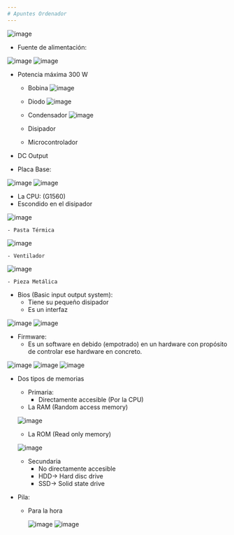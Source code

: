 ```yaml
---
# Apuntes Ordenador
---
```


![image](https://github.com/QuimMontane/J25-programmig-Quim/assets/144990948/3525177a-7d7d-45c8-a488-aa1dfe322f0c)

- Fuente de alimentación:

![image](https://github.com/QuimMontane/J25-programmig-Quim/assets/144990948/4d9da1ce-491d-4af9-bc6d-89db267d54ff)
![image](https://github.com/QuimMontane/J25-programmig-Quim/assets/144990948/a93446cd-23ee-415f-b89e-83fe0c76d025)

  - Potencia máxima 300 W                                    
    - Bobina
    ![image](https://github.com/QuimMontane/J25-programmig-Quim/assets/144990948/62b58ae8-9a10-403f-9da8-3de03af678cd)

    - Diodo
      ![image](https://github.com/QuimMontane/J25-programmig-Quim/assets/144990948/3f3fcc59-9846-47bf-9dc5-03606da791f7)

    - Condensador
      ![image](https://github.com/QuimMontane/J25-programmig-Quim/assets/144990948/619a34b4-081d-4aed-a09c-65236f2d3b8e)

    - Disipador
    - Microcontrolador
  - DC Output


- Placa Base:


![image](https://github.com/QuimMontane/J25-programmig-Quim/assets/144990948/f7d06e14-5c43-4a27-bbcb-154d97b1f281)
![image](https://github.com/QuimMontane/J25-programmig-Quim/assets/144990948/ee3869ac-ae3f-462c-a546-782e7c1715f0)

  - La CPU: (G1560)
  - Escondido en el disipador

![image](https://github.com/QuimMontane/J25-programmig-Quim/assets/144990948/f8be51b6-41e4-43c6-9951-37f87b3df8f5)


    - Pasta Térmica
    
![image](https://github.com/QuimMontane/J25-programmig-Quim/assets/144990948/51e0a155-2736-4746-8cf2-a665e13d7848)

    - Ventilador

![image](https://github.com/QuimMontane/J25-programmig-Quim/assets/144990948/c08b9a4e-57c7-4b51-b456-3f489499e712)

    - Pieza Metálica

- Bios (Basic input output system):
    - Tiene su pequeño disipador
    - Es un interfaz

![image](https://github.com/QuimMontane/J25-programmig-Quim/assets/144990948/476fc452-901e-4c5a-b5b3-295cbd102590)
![image](https://github.com/QuimMontane/J25-programmig-Quim/assets/144990948/28b4d0cc-929d-4e2a-aa3d-3d9ada1418bf)


- Firmware:
    - Es un software en debido (empotrado) en un hardware con propósito de controlar ese hardware en concreto.

![image](https://github.com/QuimMontane/J25-programmig-Quim/assets/144990948/26de112d-df95-4ab0-86af-73ffd51cd2e3)
![image](https://github.com/QuimMontane/J25-programmig-Quim/assets/144990948/a84b51dc-62ae-4255-990d-0c117ae3d235)
![image](https://github.com/QuimMontane/J25-programmig-Quim/assets/144990948/a45bca87-07a4-4fe0-9157-553abf2c62d2)

- Dos tipos de memorias
    - Primaria:
        - Directamente accesible (Por la CPU)
    - La RAM (Random access memory)
  
   ![image](https://github.com/QuimMontane/J25-programmig-Quim/assets/144990948/558ea0df-742f-4263-874f-d1ded1b36c11)
  
    - La ROM (Read only memory)
      
  ![image](https://github.com/QuimMontane/J25-programmig-Quim/assets/144990948/10f8f4bb-efd0-4e88-a0a1-b1a84400abb3)

    - Secundaria
        - No directamente accesible
        - HDD-> Hard disc drive
        - SSD-> Solid state drive


- Pila: 
    - Para la hora
 
      ![image](https://github.com/QuimMontane/J25-programmig-Quim/assets/144990948/5fd13502-34c5-4bcc-ba0f-03e5ee31fdf1)
      ![image](https://github.com/QuimMontane/J25-programmig-Quim/assets/144990948/ec51705c-aa25-4799-ad49-2a45b68956f3)








